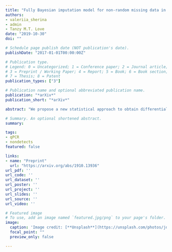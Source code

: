 ```yaml
---
title: "Fully Bayesian imputation model for non-random missing data in qPCR"
authors:
- valeriia_sherina
- admin
- Tanzy M.T. Love
date: "2019-10-30"
doi: ""

# Schedule page publish date (NOT publication's date).
publishDate: "2017-01-01T00:00:00Z"

# Publication type.
# Legend: 0 = Uncategorized; 1 = Conference paper; 2 = Journal article;
# 3 = Preprint / Working Paper; 4 = Report; 5 = Book; 6 = Book section;
# 7 = Thesis; 8 = Patent
publication_types: ["3"]

# Publication name and optional abbreviated publication name.
publication: "*arXiv*"
publication_short: "*arXiv*"

abstract: "We propose a new statistical approach to obtain differential gene expression of non-detects in quantitative real-time PCR (qPCR) experiments through Bayesian hierarchical modeling. We propose to treat non-detects as non-random missing data, model the missing data mechanism, and use this model to impute Ct values or obtain direct estimates of relevant model parameters. A typical laboratory does not have the resources to perform experiments with a large number of replicates; therefore, we propose an approach that does not rely on large sample theory. We aim to demonstrate the possibilities that exist for analyzing qPCR data in the presence of non-random missingness through the use of Bayesian estimation. Bayesian analysis typically allows for smaller data sets to be analyzed without losing power while retaining precision. The heart of Bayesian estimation is that everything that is known about a parameter before observing the data (the prior) is combined with the information from the data itself (the likelihood), resulting in updated knowledge about the parameter (the posterior). In this work we introduce and describe our hierarchical model and chosen prior distributions, assess the model sensitivity to the choice of prior, perform convergence diagnostics for the Markov Chain Monte Carlo, and present the results of a real data application."

# Summary. An optional shortened abstract.
summary: 

tags:
- qPCR
- nondetects
featured: false

links:
- name: "Preprint"
  url: "https://arxiv.org/abs/1910.13936"
url_pdf: ''
url_code: ''
url_dataset: ''
url_poster: ''
url_project: ''
url_slides: ''
url_source: ''
url_video: ''

# Featured image
# To use, add an image named `featured.jpg/png` to your page's folder. 
image:
  caption: 'Image credit: [**Unsplash**](https://unsplash.com/photos/jdD8gXaTZsc)'
  focal_point: ""
  preview_only: false

---
```



